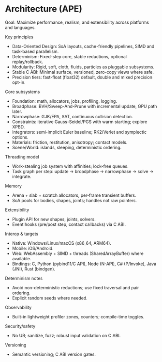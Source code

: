# Architecture (APE)

Goal: Maximize performance, realism, and extensibility across platforms and languages.

Key principles
- Data-Oriented Design: SoA layouts, cache-friendly pipelines, SIMD and task-based parallelism.
- Determinism: Fixed-step core, stable reductions, optional replay/rollback.
- Modularity: Rigid, soft, cloth, fluids, particles as pluggable subsystems.
- Stable C ABI: Minimal surface, versioned, zero-copy views where safe.
- Precision tiers: fast-float (float32) default, double and mixed precision opt-in.

Core subsystems
- Foundation: math, allocators, jobs, profiling, logging.
- Broadphase: BVH/Sweep-And-Prune with incremental update, GPU path later.
- Narrowphase: GJK/EPA, SAT, continuous collision detection.
- Constraints: iterative Gauss-Seidel/PGS with warm starting; explore XPBD.
- Integrators: semi-implicit Euler baseline; RK2/Verlet and symplectic options.
- Materials: friction, restitution, anisotropy; contact models.
- Scene/World: islands, sleeping, deterministic ordering.

Threading model
- Work-stealing job system with affinities; lock-free queues.
- Task graph per step: update -> broadphase -> narrowphase -> solve -> integrate.

Memory
- Arena + slab + scratch allocators, per-frame transient buffers.
- SoA pools for bodies, shapes, joints; handles not raw pointers.

Extensibility
- Plugin API for new shapes, joints, solvers.
- Event hooks (pre/post step, contact callbacks) via C ABI.

Interop & targets
- Native: Windows/Linux/macOS (x86_64, ARM64).
- Mobile: iOS/Android.
- Web: WebAssembly + SIMD + threads (SharedArrayBuffer) where available.
- Bindings: C, Python (pybind11/C API), Node (N-API), C# (P/Invoke), Java (JNI), Rust (bindgen).

Determinism notes
- Avoid non-deterministic reductions; use fixed traversal and pair ordering.
- Explicit random seeds where needed.

Observability
- Built-in lightweight profiler zones, counters; compile-time toggles.

Security/safety
- No UB; sanitize, fuzz; robust input validation on C ABI.

Versioning
- Semantic versioning; C ABI version gates.
